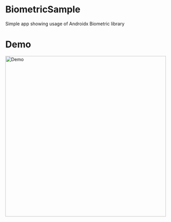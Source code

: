 # BiometricSample
Simple app showing usage of Androidx Biometric library

# Demo
<img alt='Demo'
      src='https://user-images.githubusercontent.com/20506602/103356370-c005e280-4ad6-11eb-9b9e-f24dfa604235.gif'
      height="500"/>
